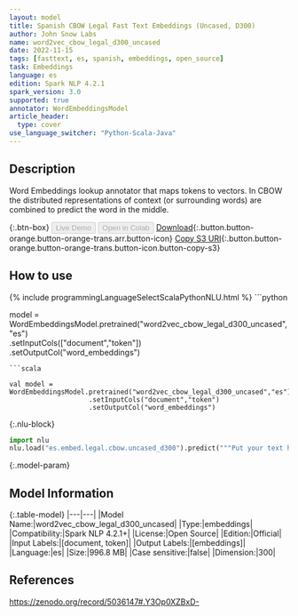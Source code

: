 ```yaml
---
layout: model
title: Spanish CBOW Legal Fast Text Embeddings (Uncased, D300)
author: John Snow Labs
name: word2vec_cbow_legal_d300_uncased
date: 2022-11-15
tags: [fasttext, es, spanish, embeddings, open_source]
task: Embeddings
language: es
edition: Spark NLP 4.2.1
spark_version: 3.0
supported: true
annotator: WordEmbeddingsModel
article_header:
  type: cover
use_language_switcher: "Python-Scala-Java"
---
```


## Description

Word Embeddings lookup annotator that maps tokens to vectors. In CBOW the distributed representations of context (or surrounding words) are combined to predict the word in the middle.

{:.btn-box}
<button class="button button-orange" disabled>Live Demo</button>
<button class="button button-orange" disabled>Open in Colab</button>
[Download](https://s3.amazonaws.com/auxdata.johnsnowlabs.com/public/models/word2vec_cbow_legal_d300_uncased_es_4.2.1_3.0_1668535390275.zip){:.button.button-orange.button-orange-trans.arr.button-icon}
[Copy S3 URI](s3://auxdata.johnsnowlabs.com/public/models/word2vec_cbow_legal_d300_uncased_es_4.2.1_3.0_1668535390275.zip){:.button.button-orange.button-orange-trans.button-icon.button-copy-s3}

## How to use



<div class="tabs-box" markdown="1">
{% include programmingLanguageSelectScalaPythonNLU.html %}
```python
 
model = WordEmbeddingsModel.pretrained("word2vec_cbow_legal_d300_uncased","es")\
	            .setInputCols(["document","token"])\
	            .setOutputCol("word_embeddings")

```
```scala

val model = WordEmbeddingsModel.pretrained("word2vec_cbow_legal_d300_uncased","es")
	                .setInputCols("document","token")
	                .setOutputCol("word_embeddings")

```


{:.nlu-block}
```python
import nlu
nlu.load("es.embed.legal.cbow.uncased_d300").predict("""Put your text here.""")
```

</div>

{:.model-param}
## Model Information

{:.table-model}
|---|---|
|Model Name:|word2vec_cbow_legal_d300_uncased|
|Type:|embeddings|
|Compatibility:|Spark NLP 4.2.1+|
|License:|Open Source|
|Edition:|Official|
|Input Labels:|[document, token]|
|Output Labels:|[embeddings]|
|Language:|es|
|Size:|996.8 MB|
|Case sensitive:|false|
|Dimension:|300|

## References

https://zenodo.org/record/5036147#.Y3Op0XZBxD-